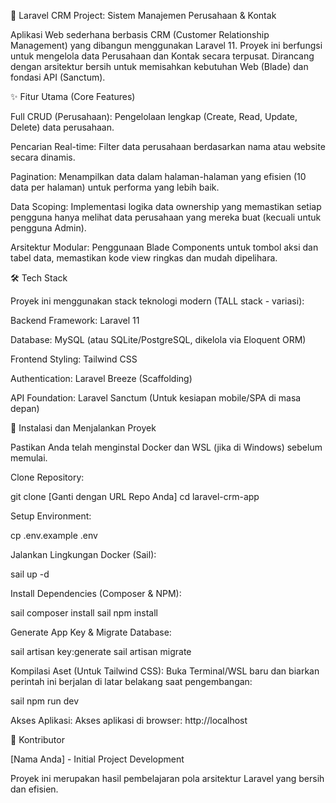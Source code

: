💼 Laravel CRM Project: Sistem Manajemen Perusahaan & Kontak

Aplikasi Web sederhana berbasis CRM (Customer Relationship Management) yang dibangun menggunakan Laravel 11. Proyek ini berfungsi untuk mengelola data Perusahaan dan Kontak secara terpusat. Dirancang dengan arsitektur bersih untuk memisahkan kebutuhan Web (Blade) dan fondasi API (Sanctum).

✨ Fitur Utama (Core Features)

Full CRUD (Perusahaan): Pengelolaan lengkap (Create, Read, Update, Delete) data perusahaan.

Pencarian Real-time: Filter data perusahaan berdasarkan nama atau website secara dinamis.

Pagination: Menampilkan data dalam halaman-halaman yang efisien (10 data per halaman) untuk performa yang lebih baik.

Data Scoping: Implementasi logika data ownership yang memastikan setiap pengguna hanya melihat data perusahaan yang mereka buat (kecuali untuk pengguna Admin).

Arsitektur Modular: Penggunaan Blade Components untuk tombol aksi dan tabel data, memastikan kode view ringkas dan mudah dipelihara.

🛠️ Tech Stack

Proyek ini menggunakan stack teknologi modern (TALL stack - variasi):

Backend Framework: Laravel 11

Database: MySQL (atau SQLite/PostgreSQL, dikelola via Eloquent ORM)

Frontend Styling: Tailwind CSS

Authentication: Laravel Breeze (Scaffolding)

API Foundation: Laravel Sanctum (Untuk kesiapan mobile/SPA di masa depan)

🚀 Instalasi dan Menjalankan Proyek

Pastikan Anda telah menginstal Docker dan WSL (jika di Windows) sebelum memulai.

Clone Repository:

git clone [Ganti dengan URL Repo Anda]
cd laravel-crm-app


Setup Environment:

cp .env.example .env


Jalankan Lingkungan Docker (Sail):

sail up -d


Install Dependencies (Composer & NPM):

sail composer install
sail npm install


Generate App Key & Migrate Database:

sail artisan key:generate
sail artisan migrate


Kompilasi Aset (Untuk Tailwind CSS):
Buka Terminal/WSL baru dan biarkan perintah ini berjalan di latar belakang saat pengembangan:

sail npm run dev


Akses Aplikasi:
Akses aplikasi di browser: http://localhost

👤 Kontributor

[Nama Anda] - Initial Project Development

Proyek ini merupakan hasil pembelajaran pola arsitektur Laravel yang bersih dan efisien.
